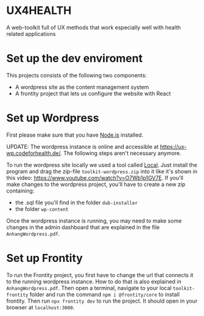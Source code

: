 # UX4HEALTH
A web-toolkit full of UX methods that work especially well with health related applications

# Set up the dev enviroment

This projects consists of the following two components: 
- A wordpress site as the content management system
- A frontity project that lets us configure the website with React

# Set up Wordpress 

First please make sure that you have [Node.js](https://nodejs.org/en/) installed.

UPDATE: The wordpress instance is online and accessible at https://ux-wp.codeforhealth.de/. The following steps aren't necessary anymore.

To run the wordpress site locally we used a tool called [Local](https://localwp.com/). Just install the program and drag the zip-file `toolkit-wordpress.zip` into it like it's shown in this video: https://www.youtube.com/watch?v=O7Wb1p1GV7E. If you'll make changes to the wordpress project, you'll have to create a new zip containing: 
- the .sql file you'll find in the folder `dub-installer`
- the folder `wp-content`

Once the wordpress instance is running, you may need to make some changes in the admin dashboard that are explained in the file `AnhangWordpress.pdf`. 

# Set up Frontity

To run the Frontity project, you first have to change the url that connects it to the running wordpress instance. How to do that is also explained in `AnhangWordpress.pdf`. Then open a terminal, navigate to your local `toolkit-frontity` folder and run the command
`npm i @frontity/core`
to install frontity.
Then run 
`npx frontity dev`
to run the project. It should open in your browser at `localhost:3000`.
